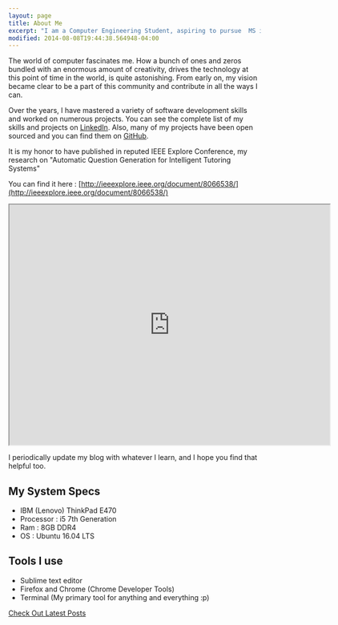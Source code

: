 ```yaml
---
layout: page
title: About Me
excerpt: "I am a Computer Engineering Student, aspiring to pursue  MS in CS from US."
modified: 2014-08-08T19:44:38.564948-04:00
---
```


The world of computer fascinates me. How a bunch of ones and zeros bundled with an enormous amount of creativity, drives the technology at this point of time in the world, is quite astonishing. From early on, my vision became clear to be a part of this community and contribute in all the ways I can.

Over the years, I have mastered a variety of software development skills and worked on numerous projects. You can see the complete list of my skills and projects on [LinkedIn](https://www.linkedin.com/in/shahriken). Also, many of my projects have been open sourced and you can find them on [GitHub](https://github.com/rikenshah).

It is my honor to have published in reputed IEEE Explore Conference, my research on "Automatic Question Generation for Intelligent Tutoring Systems"

You can find it here : [http://ieeexplore.ieee.org/document/8066538/](http://ieeexplore.ieee.org/document/8066538/)
<iframe src="https://drive.google.com/file/d/0Bwj1aYKaYaJ_LVJIeUxqNmthS0k/preview" width="640" height="480"></iframe>

I periodically update my blog with whatever I learn, and I hope you find that helpful too.

## My System Specs

* IBM (Lenovo) ThinkPad E470
* Processor : i5 7th Generation
* Ram : 8GB DDR4
* OS : Ubuntu 16.04 LTS

## Tools I use

- Sublime text editor
- Firefox and Chrome (Chrome Developer Tools)
- Terminal (My primary tool for anything and everything :p)

<a markdown="0" href="{{ site.url }}/" class="btn">Check Out Latest Posts<a>
